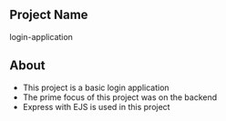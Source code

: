 ## Project Name
login-application

## About

- This project is a basic login application
- The prime focus of this project was on the backend
- Express with EJS is used in this project